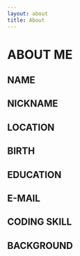 ```yaml
---
layout: about
title: About
---
```


# ABOUT ME

## NAME

## NICKNAME

## LOCATION

## BIRTH

## EDUCATION

## E-MAIL

## CODING SKILL

## BACKGROUND